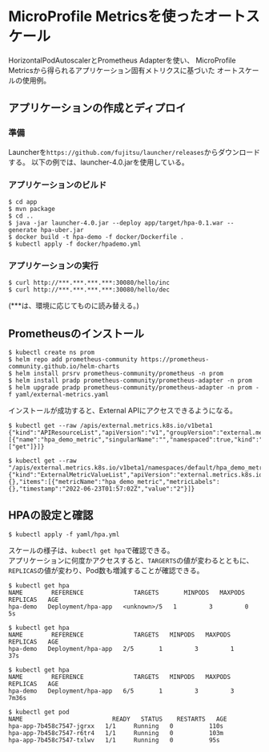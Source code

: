 # MicroProfile Metricsを使ったオートスケール

HorizontalPodAutoscalerとPrometheus Adapterを使い、
MicroProfile Metricsから得られるアプリケーション固有メトリクスに基づいた
オートスケールの使用例。


## アプリケーションの作成とディプロイ

### 準備
Launcherを```https://github.com/fujitsu/launcher/releases```からダウンロードする。
以下の例では、launcher-4.0.jarを使用している。

### アプリケーションのビルド

```
$ cd app
$ mvn package
$ cd ..
$ java -jar launcher-4.0.jar --deploy app/target/hpa-0.1.war --generate hpa-uber.jar
$ docker build -t hpa-demo -f docker/Dockerfile .
$ kubectl apply -f docker/hpademo.yml
```

### アプリケーションの実行

```
$ curl http://***.***.***.***:30080/hello/inc
$ curl http://***.***.***.***:30080/hello/dec
```
(***は、環境に応じてものに読み替える。)


## Prometheusのインストール

```
$ kubectl create ns prom
$ helm repo add prometheus-community https://prometheus-community.github.io/helm-charts
$ helm install prsrv prometheus-community/prometheus -n prom
$ helm install pradp prometheus-community/prometheus-adapter -n prom
$ helm upgrade pradp prometheus-community/prometheus-adapter -n prom -f yaml/external-metrics.yaml
```

インストールが成功すると、External APIにアクセスできるようになる。

```
$ kubectl get --raw /apis/external.metrics.k8s.io/v1beta1
{"kind":"APIResourceList","apiVersion":"v1","groupVersion":"external.metrics.k8s.io/v1beta1","resources":[{"name":"hpa_demo_metric","singularName":"","namespaced":true,"kind":"ExternalMetricValueList","verbs":["get"]}]}

$ kubectl get --raw "/apis/external.metrics.k8s.io/v1beta1/namespaces/default/hpa_demo_metric"
{"kind":"ExternalMetricValueList","apiVersion":"external.metrics.k8s.io/v1beta1","metadata":{},"items":[{"metricName":"hpa_demo_metric","metricLabels":{},"timestamp":"2022-06-23T01:57:02Z","value":"2"}]}
```

## HPAの設定と確認

```
$ kubectl apply -f yaml/hpa.yml
```

スケールの様子は、```kubectl get hpa```で確認できる。  
アプリケーションに何度かアクセスすると、```TARGERTS```の値が変わるとともに、
```REPLICAS```の値が変わり、Pod数も増減することが確認できる。

```
$ kubectl get hpa
NAME        REFERENCE              TARGETS       MINPODS   MAXPODS   REPLICAS   AGE
hpa-demo   Deployment/hpa-app   <unknown>/5   1         3         0          5s

$ kubectl get hpa
NAME        REFERENCE              TARGETS   MINPODS   MAXPODS   REPLICAS   AGE
hpa-demo   Deployment/hpa-app   2/5       1         3         1          37s

$ kubectl get hpa
NAME        REFERENCE              TARGETS   MINPODS   MAXPODS   REPLICAS   AGE
hpa-demo   Deployment/hpa-app   6/5       1         3         3          7m36s

$ kubectl get pod
NAME                         READY   STATUS    RESTARTS   AGE
hpa-app-7b458c7547-jgrxx   1/1     Running   0          110s
hpa-app-7b458c7547-r6tr4   1/1     Running   0          103m
hpa-app-7b458c7547-txlwv   1/1     Running   0          95s
```
